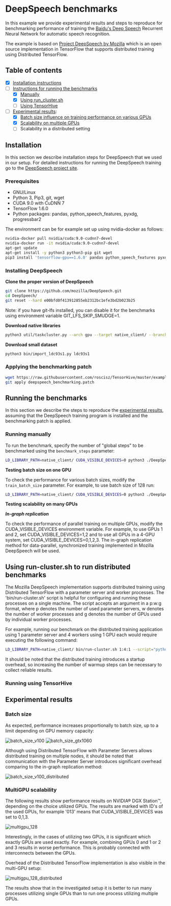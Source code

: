# DeepSpeech benchmarks

In this example we provide experimental results and steps to reproduce for benchmarking performance of training the
[Baidu's Deep Speech](https://arxiv.org/abs/1412.5567) Recurrent Neural Network for automatic speech recognition.

The example is based on [Project DeepSpeech by Mozilla](https://github.com/mozilla/DeepSpeech) which is an open source
implementation in TensorFlow that supports distributed training using Distributed TensorFlow.

## Table of contents
- [x] [Installation instructions](#installation)
- [ ] [Instructions for running the benchmarks](#running-the-benchmarks)
  - [x] [Manually](#running-manually)
  - [x] [Using run_cluster.sh](#using-runcluster.sh-to-run-distributed-benchmarks)
  - [ ] [Using TensorHive](#running-using-tensorhive)
- [ ] [Experimental results](#experimental-results):
  - [x] [Batch size influence on training performance on various GPUs](#batch-size)
  - [x] [Scalability on multiple GPUs](#multigpu-scalability)
  - [ ] Scalability in a distributed setting

## Installation

In this section we describe installation steps for DeepSpeech that we used in our setup.
For detailed instructions for running the DeepSpeech training go to the
[DeepSpeech project site](https://github.com/mozilla/DeepSpeech).

### Prerequisites

* GNU/Linux
* Python 3, Pip3, git, wget
* CUDA 9.0 with CuDNN 7
* TensorFlow 1.6.0
* Python packages: pandas, python_speech_features, pyxdg, progressbar2

The environment can be for example set up using nvidia-docker as follows:

```bash
nvidia-docker pull nvidia/cuda:9.0-cudnn7-devel
nvidia-docker run -it nvidia/cuda:9.0-cudnn7-devel
apt-get update
apt-get install -y python3 python3-pip git wget
pip3 install 'tensorflow-gpu==1.6.0' pandas python_speech_features pyxdg progressbar2 scipy
```

### Installing DeepSpeech

**Clone the proper version of DeepSpeech**
```bash
git clone https://github.com/mozilla/DeepSpeech.git
cd DeepSpeech/
git reset --hard e00bfd0f413912855eb2312bc1efe3bd2b023b25
```
Note: if you have git-lfs installed, you can disable it for the benchmarks using environment variable GIT_LFS_SKIP_SMUDGE=1.

**Download native libraries**
```bash
python3 util/taskcluster.py --arch gpu --target native_client/ --branch=v0.2.0
```

**Download small dataset**
```bash
python3 bin/import_ldc93s1.py ldc93s1
```

### Applying the benchmarking patch

```bash
wget https://raw.githubusercontent.com/roscisz/TensorHive/master/examples/deepspeech/deepspeech_benchmarking.patch
git apply deepspeech_benchmarking.patch
```

## Running the benchmarks

In this section we describe the steps to reproduce the [experimental results](#experimental-results),
assuming that the DeepSpeech training program is installed and the benchmarking patch is applied.

### Running manually

To run the benchmark, specify the number of "global steps" to be benchmarked using the `benchmark_steps` parameter:

```bash
LD_LIBRARY_PATH=native_client/ CUDA_VISIBLE_DEVICES=0 python3 ./DeepSpeech.py --train_files=ldc93s1/ldc93s1.csv --dev_files=ldc93s1/ldc93s1.csv --test_files=ldc93s1/ldc93s1.csv --log_level=3 --benchmark_steps=10
```

**Testing batch size on one GPU**

To check the performance for various batch sizes, modify the `train_batch_size` parameter. For example, to use batch size of 128 run:

```bash
LD_LIBRARY_PATH=native_client/ CUDA_VISIBLE_DEVICES=0 python3 ./DeepSpeech.py --train_files=ldc93s1/ldc93s1.csv --dev_files=ldc93s1/ldc93s1.csv --test_files=ldc93s1/ldc93s1.csv --log_level=3 --benchmark_steps=10 --train_batch_size=128
```
**Testing scalability on many GPUs**

***In-graph replication***

To check the performance of parallel training on multiple GPUs, modify the CUDA_VISIBLE_DEVICES environment variable.
For example, to use GPUs 1 and 2, set CUDA_VISIBLE_DEVICES=1,2 and to use all GPUs in a 4-GPU system, set
CUDA_VISIBLE_DEVICES=0,1,2,3. The in-graph replication method for data-parallel, synchronized training implemented in
Mozilla DeepSpeech will be used.

## Using run-cluster.sh to run distributed benchmarks

The Mozilla DeepSpeech implementation supports distributed training using Distributed TensorFlow with a
parameter server and worker processes. The 'bin/run-cluster.sh' script is helpful for configuring and running
these processes on a single machine. The script accepts an argument in a p:w:g format, where p denotes the 
number of used parameter servers, w denotes the number of worker processes and g denotes the number of
GPUs used by individual worker processes.

For example, running our benchmark on the distributed training
application using 1 parameter server and 4 workers using 1 GPU each would require executing the following command:

```bash
LD_LIBRARY_PATH=native_client/ bin/run-cluster.sh 1:4:1 --script="python3 DeepSpeech.py" --train_files=ldc93s1/ldc93s1.csv --dev_files=ldc93s1/ldc93s1.csv --test_files=ldc93s1/ldc93s1.csv --train_batch_size=64 --epoch=1000 --benchmark_warmup_steps=10 --benchmark_steps=10 --log_level=3
```

It should be noted that the distributed training introduces a startup overhead, so increasing the number of
warmup steps can be necessary to collect reliable results.

### Running using TensorHive

## Experimental results

### Batch size

As expected, performance increases proportionally to batch size, up to a limit depending on GPU memory capacity:  

![batch_size_v100](https://raw.githubusercontent.com/roscisz/TensorHive/master/examples/deepspeech/img/batch_size_v100.png)
![batch_size_gtx1060](https://raw.githubusercontent.com/roscisz/TensorHive/master/examples/deepspeech/img/batch_size_gtx1060.png)

Although using Distributed TensorFlow with Parameter Servers allows distributed training on multiple nodes, it
should be noted that communication with the Parameter Server introduces significant overhead comparing to the
in-graph replication method:  

![batch_size_v100_distributed](https://raw.githubusercontent.com/roscisz/TensorHive/master/examples/deepspeech/img/batch_size_v100_distributed.png)

### MultiGPU scalability

The following results show performance results on NVIDIA® DGX Station™, depending on the choice utilized GPUs. The
results are marked with ID's of the used GPUs, for example '013' means that CUDA_VISIBLE_DEVICES was set to 0,1,3.

![multigpu_128](https://raw.githubusercontent.com/roscisz/TensorHive/master/examples/deepspeech/img/multigpu_128.png)

Interestingly, in the cases of utilizing two GPUs, it is significant which exactly GPUs are used exactly. For example,
combining GPUs 0 and 1 or 2 and 3 results in worse performance. This is probably connected with interconnects between
the GPUs.

Overhead of the Distributed TensorFlow implementation is also visible in the multi-GPU setup:

![multigpu_128_distributed](https://raw.githubusercontent.com/roscisz/TensorHive/master/examples/deepspeech/img/multigpu_128_distributed.png)

The results show that in the investigated setup it is better to run many processes utilizing single GPUs than 
to run one process utilizing multiple GPUs. 